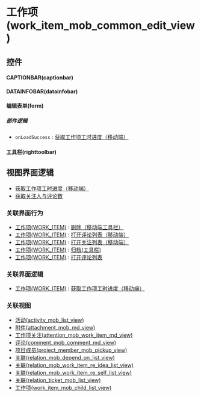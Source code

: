 # 工作项(work_item_mob_common_edit_view)  <!-- {docsify-ignore-all} -->



## 控件
#### CAPTIONBAR(captionbar)
#### DATAINFOBAR(datainfobar)
#### 编辑表单(form)

##### 部件逻辑
* `onLoadSuccess` : [获取工作项工时进度（移动端）](module/ProjMgmt/work_item/uilogic/mob_get_workload_schedule)
#### 工具栏(righttoolbar)

## 视图界面逻辑
  * [获取工作项工时进度（移动端）](module/ProjMgmt/work_item/uilogic/mob_get_workload_schedule)
  * [获取关注人与评论数](module/TestMgmt/test_case/uilogic/fill_att_com_count)


### 关联界面行为
  * [工作项(WORK_ITEM)](module/ProjMgmt/work_item) : [删除（移动端工具栏）](module/ProjMgmt/work_item#界面行为)
  * [工作项(WORK_ITEM)](module/ProjMgmt/work_item) : [打开评论列表（移动端）](module/ProjMgmt/work_item#界面行为)
  * [工作项(WORK_ITEM)](module/ProjMgmt/work_item) : [打开关注列表（移动端）](module/ProjMgmt/work_item#界面行为)
  * [工作项(WORK_ITEM)](module/ProjMgmt/work_item) : [归档(工具栏)](module/ProjMgmt/work_item#界面行为)
  * [工作项(WORK_ITEM)](module/ProjMgmt/work_item) : [打开评论列表](module/ProjMgmt/work_item#界面行为)

### 关联界面逻辑
  * [工作项(WORK_ITEM)](module/ProjMgmt/work_item) : [获取工作项工时进度（移动端）](module/ProjMgmt/work_item/uilogic/mob_get_workload_schedule)

### 关联视图
  * [活动(activity_mob_list_view)](app/view/activity_mob_list_view)
  * [附件(attachment_mob_md_view)](app/view/attachment_mob_md_view)
  * [工作项关注(attention_mob_work_item_md_view)](app/view/attention_mob_work_item_md_view)
  * [评论(comment_mob_comment_md_view)](app/view/comment_mob_comment_md_view)
  * [项目成员(project_member_mob_pickup_view)](app/view/project_member_mob_pickup_view)
  * [关联(relation_mob_depend_on_list_view)](app/view/relation_mob_depend_on_list_view)
  * [关联(relation_mob_work_item_re_idea_list_view)](app/view/relation_mob_work_item_re_idea_list_view)
  * [关联(relation_mob_work_item_re_self_list_view)](app/view/relation_mob_work_item_re_self_list_view)
  * [关联(relation_ticket_mob_list_view)](app/view/relation_ticket_mob_list_view)
  * [工作项(work_item_mob_child_list_view)](app/view/work_item_mob_child_list_view)

<script>
 const { createApp } = Vue
  createApp({
    data() {
      return {

      }
    }
  }).use(ElementPlus).mount('#app')
</script>